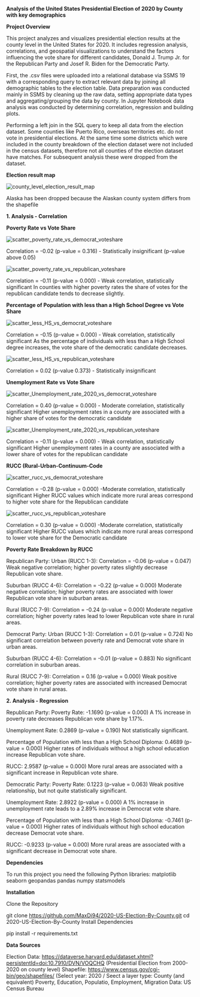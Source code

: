 **Analysis of the United States Presidential Election of 2020 by County with key demographics**

**Project Overview**

This project analyzes and visualizes presidential election results at the county level in the United States for 2020. It includes regression analysis, correlations, and geospatial visualizations to understand the factors influencing the vote share for different candidates, Donald J. Trump Jr. for the Republican Party and Josef R. Biden for the Democratic Party.

First, the .csv files were uploaded into a relational database via SSMS 19 with a corresponding query to extract relevant data by joining all demographic tables to the election table. Data preparation was conducted mainly in SSMS by cleaning up the raw data, setting appropriate data types and aggregating/grouping the data by county. In Jupyter Notebook data analysis was conducted by determining correlation, regression and building plots.

Performing a left join in the SQL query to keep all data from the election dataset. Some counties like Puerto Rico, overseas territories etc. do not vote in presidential elections. At the same time some districts which were included in the county breakdown of the election dataset were not included in the census datasets, therefore not all counties of the election dataset have matches. For subsequent analysis these were dropped from the dataset.  

**Election result map**

![county_level_election_result_map](https://github.com/user-attachments/assets/626a5d8d-183e-4d46-9afd-10a1cdd3fc44)

Alaska has been dropped because the Alaskan county system differs from the shapefile

**1. Analysis - Correlation**

**Poverty Rate vs Vote Share**

![scatter_poverty_rate_vs_democrat_voteshare](https://github.com/user-attachments/assets/3be0c77d-1458-481e-aba5-aca52e83cf26)

Correlation = -0.02 (p-value = 0.316) - Statistically insignificant (p-value above 0.05)

![scatter_poverty_rate_vs_republican_voteshare](https://github.com/user-attachments/assets/8a1eaa25-4b6f-461c-b979-71737a20695c)

Correlation = -0.11 (p-value = 0.000) - Weak correlation, statistically significant
In counties with higher poverty rates the share of votes for the republican candidate tends to decrease slightly.

**Percentage of Population with less than a High School Degree vs Vote Share**

![scatter_less_HS_vs_democrat_voteshare](https://github.com/user-attachments/assets/929de661-fe17-4e3e-b4f3-c58a366d0b69)

Correlation = -0.15 (p-value = 0.000) - Weak correlation, statistically significant
As the percentage of individuals with less than a High School degree increases, the vote share of the democratic candidate decreases.

![scatter_less_HS_vs_republican_voteshare](https://github.com/user-attachments/assets/daa984ce-1a36-4340-b067-97391bb266aa)

Correlation = 0.02 (p-value 0.373) - Statistically insignificant

**Unemployment Rate vs Vote Share**

![scatter_Unemployment_rate_2020_vs_democrat_voteshare](https://github.com/user-attachments/assets/de8d7db3-f969-4ab7-b0c9-242533cfa539)

Correlation = 0.40 (p-value = 0.000) - Moderate correlation, statistically significant
Higher unemployment rates in a county are associated with a higher share of votes for the democratic candidate

![scatter_Unemployment_rate_2020_vs_republican_voteshare](https://github.com/user-attachments/assets/46928c76-990e-46ab-9dea-b004288b1020)

Correlation = -0.11 (p-value = 0.000) - Weak correlation, statistically significant
Higher unemployment rates in a county are associated with a lower share of votes for the republican candidate

**RUCC (Rural-Urban-Continuum-Code**

![scatter_rucc_vs_democrat_voteshare](https://github.com/user-attachments/assets/af7200b5-bf75-4312-b818-56844937eeb5)

Correlation = -0.28 (p-value = 0.000) -Moderate correlation, statistically significant
Higher RUCC values which indicate more rural areas correspond to higher vote share for the Republican candidate

![scatter_rucc_vs_republican_voteshare](https://github.com/user-attachments/assets/6ba4ec82-db67-4801-801a-272e88f3554f)

Correlation = 0.30 (p-value = 0.000) -Moderate correlation, statistically significant
Higher RUCC values which indicate more rural areas correspond to lower vote share for the Democratic candidate

**Poverty Rate Breakdown by RUCC**

Republican Party:
Urban (RUCC 1-3): Correlation = -0.06 (p-value = 0.047)
Weak negative correlation; higher poverty rates slightly decrease Republican vote share.

Suburban (RUCC 4-6): Correlation = -0.22 (p-value = 0.000)
Moderate negative correlation; higher poverty rates are associated with lower Republican vote share in suburban areas.

Rural (RUCC 7-9): Correlation = -0.24 (p-value = 0.000)
Moderate negative correlation; higher poverty rates lead to lower Republican vote share in rural areas.


Democrat Party:
Urban (RUCC 1-3): Correlation = 0.01 (p-value = 0.724)
No significant correlation between poverty rate and Democrat vote share in urban areas.

Suburban (RUCC 4-6): Correlation = -0.01 (p-value = 0.883)
No significant correlation in suburban areas.

Rural (RUCC 7-9): Correlation = 0.16 (p-value = 0.000)
Weak positive correlation; higher poverty rates are associated with increased Democrat vote share in rural areas.


**2. Analysis - Regression**

Republican Party:
Poverty Rate: -1.1690 (p-value = 0.000)
A 1% increase in poverty rate decreases Republican vote share by 1.17%.

Unemployment Rate: 0.2869 (p-value = 0.190)
Not statistically significant.

Percentage of Population with less than a High School Diploma: 0.4689 (p-value = 0.000)
Higher rates of individuals without a high school education increase Republican vote share.

RUCC: 2.9587 (p-value = 0.000)
More rural areas are associated with a significant increase in Republican vote share.

Democratic Party:
Poverty Rate: 0.1223 (p-value = 0.063)
Weak positive relationship, but not quite statistically significant.

Unemployment Rate: 2.8922 (p-value = 0.000)
A 1% increase in unemployment rate leads to a 2.89% increase in Democrat vote share.

Percentage of Population with less than a High School Diploma: -0.7461 (p-value = 0.000)
Higher rates of individuals without high school education decrease Democrat vote share.

RUCC: -0.9233 (p-value = 0.000)
More rural areas are associated with a significant decrease in Democrat vote share.



**Dependencies**

To run this project you need the following Python libraries:
matplotlib
seaborn
geopandas
pandas
numpy
statsmodels

**Installation**

Clone the Repository

git clone https://github.com/MaxDi94/2020-US-Election-By-County.git
cd 2020-US-Election-By-County
Install Dependencies

pip install -r requirements.txt

**Data Sources**

Election Data: https://dataverse.harvard.edu/dataset.xhtml?persistentId=doi:10.7910/DVN/VOQCHQ (Presidential Election from 2000-2020 on county level)
Shapefile: https://www.census.gov/cgi-bin/geo/shapefiles/ (Select year: 2020 / Seect a layer type: County (and equivalent)
Poverty, Education, Populatio, Employment, Migration Data: US Census Bureau
